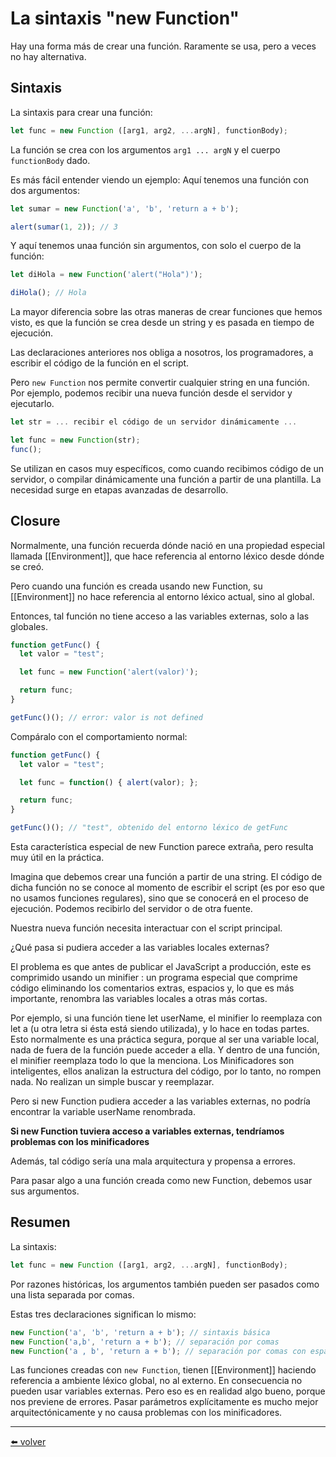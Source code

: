 # La sintaxis "new Function"

Hay una forma más de crear una función. Raramente se usa, pero a veces no hay alternativa.

## Sintaxis

La sintaxis para crear una función:

````js
let func = new Function ([arg1, arg2, ...argN], functionBody);
````

La función se crea con los argumentos `arg1 ... argN` y el cuerpo `functionBody` dado.

Es más fácil entender viendo un ejemplo: Aquí tenemos una función con dos argumentos:

````js
let sumar = new Function('a', 'b', 'return a + b');

alert(sumar(1, 2)); // 3
````

Y aquí tenemos unaa función sin argumentos, con solo el cuerpo de la función:

````js
let diHola = new Function('alert("Hola")');

diHola(); // Hola
````

La mayor diferencia sobre las otras maneras de crear funciones que hemos visto, es que la función se crea desde un string y es pasada en tiempo de ejecución.

Las declaraciones anteriores nos obliga a nosotros, los programadores, a escribir el código de la función en el script.

Pero `new Function` nos permite convertir cualquier string en una función. Por ejemplo, podemos recibir una nueva función desde el servidor y ejecutarlo.

````js
let str = ... recibir el código de un servidor dinámicamente ...

let func = new Function(str);
func();
````

Se utilizan en casos muy específicos, como cuando recibimos código de un servidor, o compilar dinámicamente una función a partir de una plantilla. La necesidad surge en etapas avanzadas de desarrollo.

## Closure

Normalmente, una función recuerda dónde nació en una propiedad especial llamada [[Environment]], que hace referencia al entorno léxico desde dónde se creó.

Pero cuando una función es creada usando new Function, su [[Environment]] no hace referencia al entorno léxico actual, sino al global.

Entonces, tal función no tiene acceso a las variables externas, solo a las globales.

````js
function getFunc() {
  let valor = "test";

  let func = new Function('alert(valor)');

  return func;
}

getFunc()(); // error: valor is not defined
````

Compáralo con el comportamiento normal:

````js
function getFunc() {
  let valor = "test";

  let func = function() { alert(valor); };

  return func;
}

getFunc()(); // "test", obtenido del entorno léxico de getFunc
````

Esta característica especial de new Function parece extraña, pero resulta muy útil en la práctica.

Imagina que debemos crear una función a partir de una string. El código de dicha función no se conoce al momento de escribir el script (es por eso que no usamos funciones regulares), sino que se conocerá en el proceso de ejecución. Podemos recibirlo del servidor o de otra fuente.

Nuestra nueva función necesita interactuar con el script principal.

¿Qué pasa si pudiera acceder a las variables locales externas?

El problema es que antes de publicar el JavaScript a producción, este es comprimido usando un minifier : un programa especial que comprime código eliminando los comentarios extras, espacios y, lo que es más importante, renombra las variables locales a otras más cortas.

Por ejemplo, si una función tiene let userName, el minifier lo reemplaza con let a (u otra letra si ésta está siendo utilizada), y lo hace en todas partes. Esto normalmente es una práctica segura, porque al ser una variable local, nada de fuera de la función puede acceder a ella. Y dentro de una función, el minifier reemplaza todo lo que la menciona. Los Minificadores son inteligentes, ellos analizan la estructura del código, por lo tanto, no rompen nada. No realizan un simple buscar y reemplazar.

Pero si new Function pudiera acceder a las variables externas, no podría encontrar la variable userName renombrada.

**Si new Function tuviera acceso a variables externas, tendríamos problemas con los minificadores**

Además, tal código sería una mala arquitectura y propensa a errores.

Para pasar algo a una función creada como new Function, debemos usar sus argumentos.

## Resumen

La sintaxis:

````js
let func = new Function ([arg1, arg2, ...argN], functionBody);
````

Por razones históricas, los argumentos también pueden ser pasados como una lista separada por comas.

Estas tres declaraciones significan lo mismo:

````js
new Function('a', 'b', 'return a + b'); // sintaxis básica
new Function('a,b', 'return a + b'); // separación por comas
new Function('a , b', 'return a + b'); // separación por comas con espacios
````

Las funciones creadas con `new Function`, tienen [[Environment]] haciendo referencia a ambiente léxico global, no al externo. En consecuencia no pueden usar variables externas. Pero eso es en realidad algo bueno, porque nos previene de errores. Pasar parámetros explícitamente es mucho mejor arquitectónicamente y no causa problemas con los minificadores.

---
[⬅️ volver](https://github.com/VictorHugoAguilar/javascript-interview-questions-explained/blob/main/theory/advanced-functions/readme.md)
